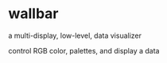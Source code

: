 # wallbar
a multi-display, low-level, data visualizer

control RGB color, palettes, and display a data
